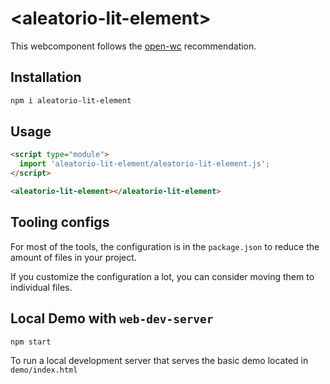 # \<aleatorio-lit-element>

This webcomponent follows the [open-wc](https://github.com/open-wc/open-wc) recommendation.

## Installation
```bash
npm i aleatorio-lit-element
```

## Usage
```html
<script type="module">
  import 'aleatorio-lit-element/aleatorio-lit-element.js';
</script>

<aleatorio-lit-element></aleatorio-lit-element>
```



## Tooling configs

For most of the tools, the configuration is in the `package.json` to reduce the amount of files in your project.

If you customize the configuration a lot, you can consider moving them to individual files.

## Local Demo with `web-dev-server`
```bash
npm start
```
To run a local development server that serves the basic demo located in `demo/index.html`
